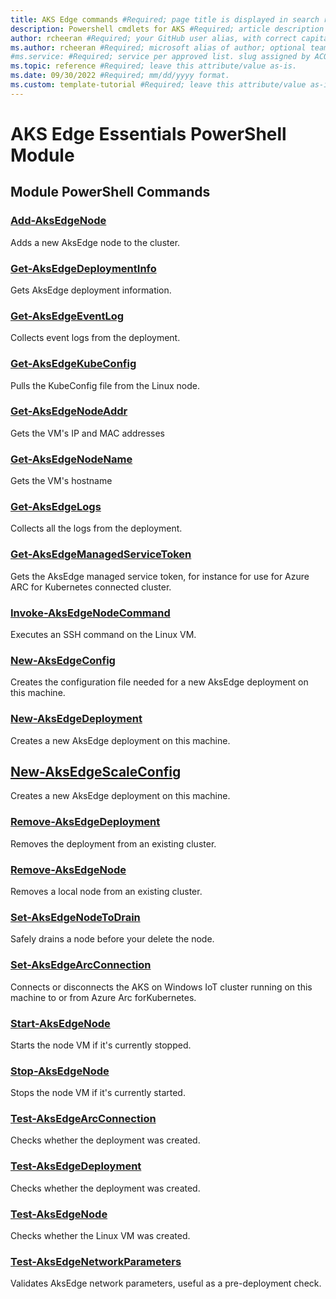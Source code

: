 ```yaml
---
title: AKS Edge commands #Required; page title is displayed in search results. Include the brand.
description: Powershell cmdlets for AKS #Required; article description that is displayed in search results. 
author: rcheeran #Required; your GitHub user alias, with correct capitalization.
ms.author: rcheeran #Required; microsoft alias of author; optional team alias.
#ms.service: #Required; service per approved list. slug assigned by ACOM.
ms.topic: reference #Required; leave this attribute/value as-is.
ms.date: 09/30/2022 #Required; mm/dd/yyyy format.
ms.custom: template-tutorial #Required; leave this attribute/value as-is.
---
```




# AKS Edge Essentials PowerShell Module

## Module PowerShell Commands

### [Add-AksEdgeNode](./add-aksedgenode.md)

Adds a new AksEdge node to the cluster.

### [Get-AksEdgeDeploymentInfo](./get-aksedgedeploymentinfo.md)

Gets AksEdge deployment information.

### [Get-AksEdgeEventLog](./get-aksedgeeventlog.md)

Collects event logs from the deployment.

### [Get-AksEdgeKubeConfig](./get-aksedgekubeconfig.md)

Pulls the KubeConfig file from the Linux node.

### [Get-AksEdgeNodeAddr](./get-aksedgenodeaddr.md)

Gets the VM's IP and MAC addresses

### [Get-AksEdgeNodeName](./get-aksedgenodename.md)

Gets the VM's hostname

### [Get-AksEdgeLogs](./get-aksedgelogs.md)

Collects all the logs from the deployment.

### [Get-AksEdgeManagedServiceToken](./get-aksedgemanagedservicetoken.md)

Gets the AksEdge managed service token, for instance for use for Azure ARC for Kubernetes connected cluster.

### [Invoke-AksEdgeNodeCommand](./invoke-aksedgenodecommand.md)

Executes an SSH command on the Linux VM.

### [New-AksEdgeConfig](./new-aksedgeconfig.md)

Creates the configuration file needed for a new AksEdge deployment on this machine.


### [New-AksEdgeDeployment](./new-aksedgedeployment.md)

Creates a new AksEdge deployment on this machine.

## [New-AksEdgeScaleConfig](./new-aksedgescaleconfig.md)

Creates a new AksEdge deployment on this machine.

### [Remove-AksEdgeDeployment](./remove-aksedgedeployment.md)

Removes the deployment from an existing cluster.

### [Remove-AksEdgeNode](./remove-aksedgenode.md)

Removes a local node from an existing cluster.

### [Set-AksEdgeNodeToDrain](./set-aksedgenodetodrain.md)

Safely drains a node before your delete the node. 

### [Set-AksEdgeArcConnection](./set-aksedgearcconnection.md)

Connects or disconnects the AKS on Windows IoT cluster running on this machine to or from Azure Arc forKubernetes.

### [Start-AksEdgeNode](./start-aksedgenode.md)

Starts the node VM if it's currently stopped.

### [Stop-AksEdgeNode](./stop-aksedgenode.md)

Stops the node VM if it's currently started.

### [Test-AksEdgeArcConnection](./test-aksedgearcconnection.md)

Checks whether the deployment was created.

### [Test-AksEdgeDeployment](./test-aksedgedeployment.md)

Checks whether the deployment was created.

### [Test-AksEdgeNode](./test-aksedgenode.md)

Checks whether the Linux VM was created.

### [Test-AksEdgeNetworkParameters](./test-aksedgenetworkparameters.md)

Validates AksEdge network parameters, useful as a pre-deployment check.